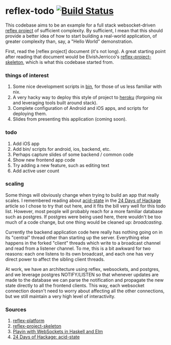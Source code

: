 # reflex-todo [![Build Status](https://travis-ci.org/samtay/reflex-todo.svg?branch=heroku)](https://travis-ci.org/samtay/reflex-todo)


This codebase aims to be an example for a full stack websocket-driven [reflex
project]() of sufficient complexity. By sufficient, I mean that this should
provide a better idea of how to start building a real-world application, of
greater complexity than, say, a "Hello World" demonstration.

First, read the [reflex project] document (it's not long). A great starting
point after reading that document would be ElvishJerricco's
[reflex-project-skeleton](), which is what this codebase started from.

### things of interest
1. Some nice development scripts in [bin](./bin), for those of us less familiar
   with nix.
2. A very hacky way to deploy this style of project to
   [heroku](https://github.com/samtay/reflex-todo/tree/heroku) (forgoing nix
   and leveraging tools built around stack).
3. Complete configuration of Android and iOS apps, and scripts for deploying
   them.
4. Slides from presenting this application (coming soon).

### todo
1. Add iOS app
2. Add bin/ scripts for android, ios, backend, etc.
2. Perhaps capture slides of some backend / common code
4. Show new frontend app code
5. Try adding a new feature, such as editing text
6. Add active user count

### scaling
Some things will obviously change when trying to build an app that really
scales. I remembered reading about
[acid-state](https://github.com/acid-state/acid-state) in the [24 Days of
Hackage](https://ocharles.org.uk/blog/posts/2013-12-14-24-days-of-hackage-acid-state.html)
article so I chose to try that out here, and it fits the bill very well for
this todo list.  However, most people will probably reach for a more familiar
database such as postgres. If postgres were being used here, there wouldn't be
too much of a code change, but one thing would be cleaned up: *broadcasting*.

Currently the backend application code here really has nothing going on in its
"central" thread other than starting up the server. Everything else happens in
the forked "client" threads which write to a broadcast channel and read from a
listener channel. To me, this is a bit awkward for two reasons: each one
listens to its own broadcast, and each one has very direct power to affect the
sibling client threads.

At work, we have an architecture using reflex, websockets, and postgres, and we
leverage postgres NOTIFY/LISTEN so that whenever updates are made to the
database we can parse the notification and propagate the new state directly to
all the frontend clients. This way, each websocket connection doesn't need to
worry about affecting all the other connections, but we still maintain a very
high level of interactivity.

### Sources
1. [reflex-platform](https://github.com/reflex-frp/reflex-platform)
2. [reflex-project-skeleton](https://github.com/ElvishJerricco/reflex-project-skeleton)
2. [Playin with WebSockets in Haskell and Elm](https://www.paramander.com/blog/playing-with-websockets-in-haskell-and-elm)
3. [24 Days of Hackage: acid-state](https://ocharles.org.uk/blog/posts/2013-12-14-24-days-of-hackage-acid-state.html)
